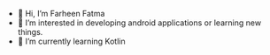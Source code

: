 - 👋 Hi, I’m Farheen Fatma
- 👀 I’m interested in developing android applications or learning new things.
- 🌱 I’m currently learning Kotlin

<!---
Farheen154/Farheen154 is a ✨ special ✨ repository because its `README.md` (this file) appears on your GitHub profile.
You can click the Preview link to take a look at your changes.
--->
